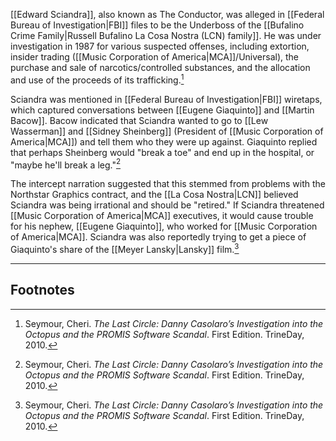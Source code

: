 [[Edward Sciandra]], also known as The Conductor, was alleged in [[Federal Bureau of Investigation|FBI]] files to be the Underboss of the [[Bufalino Crime Family|Russell Bufalino La Cosa Nostra (LCN) family]]. He was under investigation in 1987 for various suspected offenses, including extortion, insider trading ([[Music Corporation of America|MCA]]/Universal), the purchase and sale of narcotics/controlled substances, and the allocation and use of the proceeds of its trafficking.[^1]

Sciandra was mentioned in [[Federal Bureau of Investigation|FBI]] wiretaps, which captured conversations between [[Eugene Giaquinto]] and [[Martin Bacow]]. Bacow indicated that Sciandra wanted to go to [[Lew Wasserman]] and [[Sidney Sheinberg]] (President of [[Music Corporation of America|MCA]]) and tell them who they were up against. Giaquinto replied that perhaps Sheinberg would "break a toe" and end up in the hospital, or "maybe he'll break a leg."[^1]

The intercept narration suggested that this stemmed from problems with the Northstar Graphics contract, and the [[La Cosa Nostra|LCN]] believed Sciandra was being irrational and should be "retired." If Sciandra threatened [[Music Corporation of America|MCA]] executives, it would cause trouble for his nephew, [[Eugene Giaquinto]], who worked for [[Music Corporation of America|MCA]]. Sciandra was also reportedly trying to get a piece of Giaquinto's share of the [[Meyer Lansky|Lansky]] film.[^1]

---
## Footnotes

[^1]: Seymour, Cheri. *The Last Circle: Danny Casolaro’s Investigation into the Octopus and the PROMIS Software Scandal*. First Edition. TrineDay, 2010.